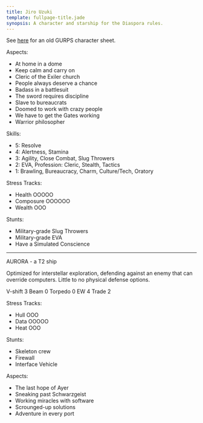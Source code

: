 ```yaml
---
title: Jiro Uzuki
template: fullpage-title.jade
synopsis: A character and starship for the Diaspora rules.
---
```


See [here](/assets/jiro.pdf) for an old GURPS character sheet.

Aspects:

* At home in a dome
* Keep calm and carry on
* Cleric of the Exiler church
* People always deserve a chance
* Badass in a battlesuit
* The sword requires discipline
* Slave to bureaucrats
* Doomed to work with crazy people
* We have to get the Gates working
* Warrior philosopher

Skills:

* 5: Resolve
* 4: Alertness, Stamina
* 3: Agility, Close Combat, Slug Throwers
* 2: EVA, Profession: Cleric, Stealth, Tactics
* 1: Brawling, Bureaucracy, Charm, Culture/Tech, Oratory

Stress Tracks:

* Health OOOOO
* Composure OOOOOO
* Wealth OOO

Stunts:

* Military-grade Slug Throwers
* Military-grade EVA
* Have a Simulated Conscience

----

AURORA - a T2 ship

Optimized for interstellar exploration, defending against an enemy
that can override computers. Little to no physical defense options.

V-shift 3 Beam 0 Torpedo 0 EW 4 Trade 2

Stress Tracks:

* Hull OOO
* Data OOOOO
* Heat OOO

Stunts:

* Skeleton crew
* Firewall
* Interface Vehicle

Aspects:

* The last hope of Ayer
* Sneaking past Schwarzgeist
* Working miracles with software
* Scrounged-up solutions
* Adventure in every port
